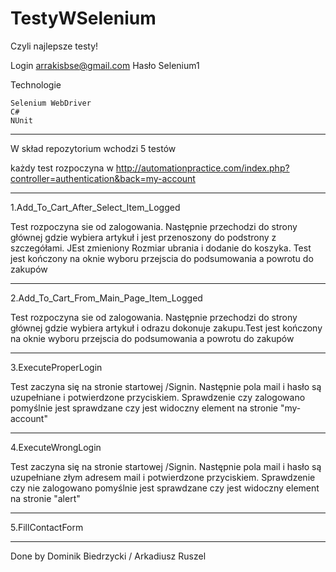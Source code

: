 # TestyWSelenium
Czyli najlepsze testy! 
 
Login arrakisbse@gmail.com 
Hasło Selenium1

Technologie

    Selenium WebDriver
    C#
    NUnit

**************************
W skład repozytorium wchodzi 5 testów

każdy test rozpoczyna w http://automationpractice.com/index.php?controller=authentication&back=my-account
**************************
1.Add_To_Cart_After_Select_Item_Logged

Test rozpoczyna sie od zalogowania. Następnie przechodzi do strony głównej gdzie wybiera artykuł i jest przenoszony do podstrony z szczegółami. JEst zmieniony Rozmiar ubrania i dodanie do koszyka. Test jest kończony na oknie wyboru przejscia do podsumowania a powrotu do zakupów
**************************
2.Add_To_Cart_From_Main_Page_Item_Logged


Test rozpoczyna sie od zalogowania. Następnie przechodzi do strony głównej gdzie wybiera artykuł i odrazu dokonuje zakupu.Test jest kończony na oknie wyboru przejscia do podsumowania a powrotu do zakupów
**************************
3.ExecuteProperLogin

Test zaczyna się na stronie startowej /Signin. Następnie pola mail i hasło są uzupełniane i potwierdzone przyciskiem. Sprawdzenie czy zalogowano pomyślnie jest sprawdzane czy jest widoczny element na stronie "my-account"
**************************
4.ExecuteWrongLogin

Test zaczyna się na stronie startowej /Signin. Następnie pola mail i hasło są uzupełniane złym adresem mail i potwierdzone przyciskiem. Sprawdzenie czy nie zalogowano pomyślnie jest sprawdzane czy jest widoczny element na stronie "alert"
**************************
5.FillContactForm

**************************

Done by Dominik Biedrzycki / Arkadiusz Ruszel

